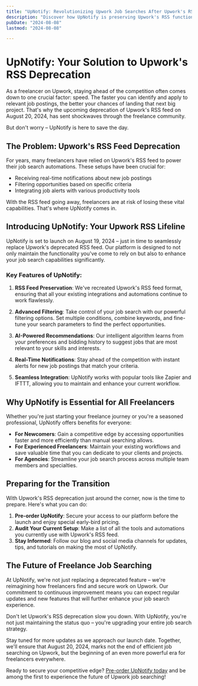```yaml
---
title: "UpNotify: Revolutionizing Upwork Job Searches After Upwork's RSS Deprecation"
description: "Discover how UpNotify is preserving Upwork's RSS functionality and enhancing job search capabilities for freelancers. Learn about advanced filtering, AI-powered recommendations, and how to stay ahead in the competitive freelance market."
pubDate: "2024-08-08"
lastmod: "2024-08-08"

---
```


# UpNotify: Your Solution to Upwork's RSS Deprecation

As a freelancer on Upwork, staying ahead of the competition often comes down to one crucial factor: speed. The faster you can identify and apply to relevant job postings, the better your chances of landing that next big project. That's why the upcoming deprecation of Upwork's RSS feed on August 20, 2024, has sent shockwaves through the freelance community.

But don't worry – UpNotify is here to save the day.

## The Problem: Upwork's RSS Feed Deprecation

For years, many freelancers have relied on Upwork's RSS feed to power their job search automations. These setups have been crucial for:

- Receiving real-time notifications about new job postings
- Filtering opportunities based on specific criteria
- Integrating job alerts with various productivity tools

With the RSS feed going away, freelancers are at risk of losing these vital capabilities. That's where UpNotify comes in.

## Introducing UpNotify: Your Upwork RSS Lifeline

UpNotify is set to launch on August 19, 2024 – just in time to seamlessly replace Upwork's deprecated RSS feed. Our platform is designed to not only maintain the functionality you've come to rely on but also to enhance your job search capabilities significantly.

### Key Features of UpNotify:

1. **RSS Feed Preservation**: We've recreated Upwork's RSS feed format, ensuring that all your existing integrations and automations continue to work flawlessly.

2. **Advanced Filtering**: Take control of your job search with our powerful filtering options. Set multiple conditions, combine keywords, and fine-tune your search parameters to find the perfect opportunities.

3. **AI-Powered Recommendations**: Our intelligent algorithm learns from your preferences and bidding history to suggest jobs that are most relevant to your skills and interests.

4. **Real-Time Notifications**: Stay ahead of the competition with instant alerts for new job postings that match your criteria.

5. **Seamless Integration**: UpNotify works with popular tools like Zapier and IFTTT, allowing you to maintain and enhance your current workflow.

## Why UpNotify is Essential for All Freelancers

Whether you're just starting your freelance journey or you're a seasoned professional, UpNotify offers benefits for everyone:

- **For Newcomers**: Gain a competitive edge by accessing opportunities faster and more efficiently than manual searching allows.
- **For Experienced Freelancers**: Maintain your existing workflows and save valuable time that you can dedicate to your clients and projects.
- **For Agencies**: Streamline your job search process across multiple team members and specialties.

## Preparing for the Transition

With Upwork's RSS deprecation just around the corner, now is the time to prepare. Here's what you can do:

1. **Pre-order UpNotify**: Secure your access to our platform before the launch and enjoy special early-bird pricing.
2. **Audit Your Current Setup**: Make a list of all the tools and automations you currently use with Upwork's RSS feed.
3. **Stay Informed**: Follow our blog and social media channels for updates, tips, and tutorials on making the most of UpNotify.

## The Future of Freelance Job Searching

At UpNotify, we're not just replacing a deprecated feature – we're reimagining how freelancers find and secure work on Upwork. Our commitment to continuous improvement means you can expect regular updates and new features that will further enhance your job search experience.

Don't let Upwork's RSS deprecation slow you down. With UpNotify, you're not just maintaining the status quo – you're upgrading your entire job search strategy.

Stay tuned for more updates as we approach our launch date. Together, we'll ensure that August 20, 2024, marks not the end of efficient job searching on Upwork, but the beginning of an even more powerful era for freelancers everywhere.

Ready to secure your competitive edge? [Pre-order UpNotify today](https://buy.stripe.com/8wMdRX6JvggV7Kg288) and be among the first to experience the future of Upwork job searching!